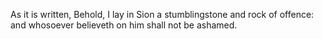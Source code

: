 As it is written, Behold, I lay in Sion a stumblingstone and rock of offence: and whosoever believeth on him shall not be ashamed.

